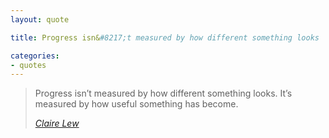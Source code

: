 ```yaml
---
layout: quote

title: Progress isn&#8217;t measured by how different something looks

categories:
- quotes
---
```


<blockquote>
	<p>Progress isn&#8217;t measured by how different something looks. It’s measured by how useful something has become.</p>
	<footer><cite><a href="http://signalvnoise.com/posts/3740-reading-the-difference">Claire Lew</a></cite></footer>
</blockquote>